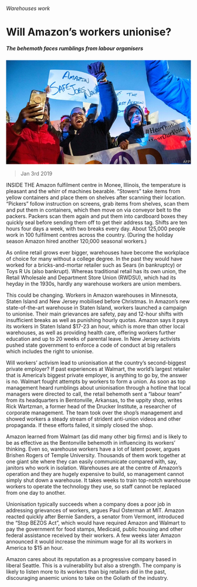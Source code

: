 ###### Warehouses work

# Will Amazon’s workers unionise? 

##### The behemoth faces rumblings from labour organisers 

![image](images/20190105_USP003_0.jpg) 

> Jan 3rd 2019 

 

INSIDE THE Amazon fulfilment centre in Monee, Illinois, the temperature is pleasant and the whirr of machines bearable. “Stowers” take items from yellow containers and place them on shelves after scanning their location. “Pickers” follow instruction on screens, grab items from shelves, scan them and put them in containers, which then move on via conveyor belt to the packers. Packers scan them again and put them into cardboard boxes they quickly seal before sending them off to get their address tag. Shifts are ten hours four days a week, with two breaks every day. About 125,000 people work in 100 fulfilment centres across the country. (During the holiday season Amazon hired another 120,000 seasonal workers.) 

As online retail grows ever bigger, warehouses have become the workplace of choice for many without a college degree. In the past they would have worked for a bricks-and-mortar retailer such as Sears (in bankruptcy) or Toys R Us (also bankrupt). Whereas traditional retail has its own union, the Retail Wholesale and Department Store Union (RWDSU), which had its heyday in the 1930s, hardly any warehouse workers are union members. 

This could be changing. Workers in Amazon warehouses in Minnesota, Staten Island and New Jersey mobilised before Christmas. In Amazon’s new state-of-the-art warehouse in Staten Island, workers launched a campaign to unionise. Their main grievances are safety, pay and 12-hour shifts with insufficient breaks as well as punishing hourly quotas. Amazon says it pays its workers in Staten Island $17-23 an hour, which is more than other local warehouses, as well as providing health care, offering workers further education and up to 20 weeks of parental leave. In New Jersey activists pushed state government to enforce a code of conduct at big retailers which includes the right to unionise.  

Will workers’ activism lead to unionisation at the country’s second-biggest private employer? If past experiences at Walmart, the world’s largest retailer that is America’s biggest private employer, is anything to go by, the answer is no. Walmart fought attempts by workers to form a union. As soon as top management heard rumblings about unionisation through a hotline that local managers were directed to call, the retail behemoth sent a “labour team” from its headquarters in Bentonville, Arkansas, to the uppity shop, writes Rick Wartzman, a former head of the Drucker Institute, a researcher of corporate management. The team took over the shop’s management and showed workers a steady stream of strident anti-union videos and other propaganda. If these efforts failed, it simply closed the shop. 

Amazon learned from Walmart (as did many other big firms) and is likely to be as effective as the Bentonville behemoth in influencing its workers’ thinking. Even so, warehouse workers have a lot of latent power, argues Brishen Rogers of Temple University. Thousands of them work together at one giant site where they can easily communicate compared with, say, janitors who work in isolation. Warehouses are at the centre of Amazon’s operation and they are hugely expensive to build, so management cannot simply shut down a warehouse. It takes weeks to train top-notch warehouse workers to operate the technology they use, so staff cannot be replaced from one day to another. 

Unionisation typically succeeds when a company does a poor job in addressing grievances of workers, argues Paul Osterman at MIT. Amazon reacted quickly after Bernie Sanders, a senator from Vermont, introduced the “Stop BEZOS Act”, which would have required Amazon and Walmart to pay the government for food stamps, Medicaid, public housing and other federal assistance received by their workers. A few weeks later Amazon announced it would increase the minimum wage for all its workers in America to $15 an hour. 

Amazon cares about its reputation as a progressive company based in liberal Seattle. This is a vulnerability but also a strength. The company is likely to listen more to its workers than big retailers did in the past, discouraging anaemic unions to take on the Goliath of the industry. 

